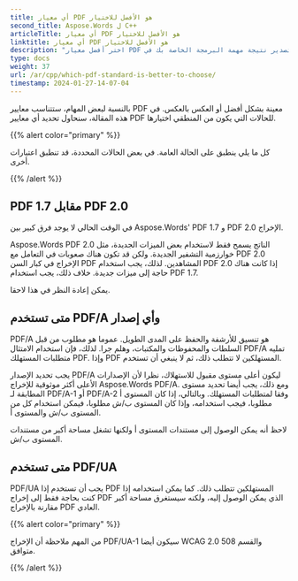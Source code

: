 ```yaml
---
title: أي معيار PDF هو الأفضل للاختيار
second_title: Aspose.Words ل C++
articleTitle: أي معيار PDF هو الأفضل للاختيار
linktitle: أي معيار PDF هو الأفضل للاختيار
description: "اختر أفضل معيار PDF لتصدير نتيجة مهمة البرمجة الخاصة بك في C++. أي معيار PDF أفضل– PDF 1.7, PDF 2.0, PDF/A-1, PDF/A-2, أو PDF/UA."
type: docs
weight: 37
url: /ar/cpp/which-pdf-standard-is-better-to-choose/
timestamp: 2024-01-27-14-07-04
---
```


بالنسبة لبعض المهام، ستتناسب معايير PDF معينة بشكل أفضل أو العكس بالعكس. في هذه المقالة، سنحاول تحديد أي معايير PDF للحالات التي يكون من المنطقي اختيارها.

{{% alert color="primary" %}}

كل ما يلي ينطبق على الحالة العامة. في بعض الحالات المحددة، قد تنطبق اعتبارات أخرى.

{{% /alert %}}

## PDF 1.7 مقابل PDF 2.0

في الوقت الحالي لا يوجد فرق كبير بين Aspose.Words' PDF 1.7 و PDF 2.0 الإخراج.

Aspose.Words PDF 2.0 الناتج يسمح فقط لاستخدام بعض الميزات الجديدة، مثل خوارزمية التشفير الجديدة. ولكن قد تكون هناك صعوبات في التعامل مع PDF 2.0 الإخراج في كبار السن PDF المشاهدين. لذلك، يجب استخدام PDF 2.0 إذا كانت هناك حاجة إلى ميزات جديدة. خلاف ذلك، يجب استخدام PDF 1.7.

يمكن إعادة النظر في هذا لاحقا.

## متى تستخدم PDF/A وأي إصدار

PDF/A هو تنسيق للأرشفة والحفظ على المدى الطويل. عموما هو مطلوب من قبل السلطات والمحفوظات والمكتبات، وهلم جرا. لذلك، فإن استخدام الامتثال PDF/A تمليه متطلبات المستهلك PDF. وإذا PDF المستهلكين لا تتطلب ذلك، ثم لا ينبغي أن تستخدم.

يجب تحديد الإصدار PDF/A ليكون أعلى مستوى مقبول للاستهلاك، نظرا لأن الإصدارات الأعلى أكثر موثوقية للإخراج Aspose.Words PDF/A. ومع ذلك، يجب أيضا تحديد مستوى المطابقة لـ PDF/A-1 أو PDF/A-2 وفقا لمتطلبات المستهلك. وبالتالي، إذا كان المستوى أ مطلوبا، فيجب استخدامه، وإذا كان المستوى ب/ش مطلوبا، فيمكن استخدام كل من المستوى ب/ش والمستوى أ.

لاحظ أنه يمكن الوصول إلى مستندات المستوى أ ولكنها تشغل مساحة أكبر من مستندات المستوى ب/ش.

## متى تستخدم PDF/UA

PDF/UA يجب أن تستخدم إذا PDF المستهلكين تتطلب ذلك. كما يمكن استخدامه إذا كنت بحاجة فقط إلى إخراج PDF الذي يمكن الوصول إليه، ولكنه سيستغرق مساحة أكبر مقارنة بالإخراج PDF العادي.

{{% alert color="primary" %}}

من المهم ملاحظة أن الإخراج PDF/UA-1 سيكون أيضا WCAG 2.0 والقسم 508 متوافق.

{{% /alert %}}
